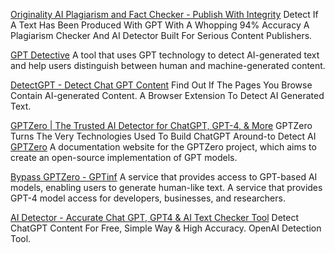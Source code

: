 
[Originality AI Plagiarism and Fact Checker - Publish With Integrity](https://originality.ai/)
Detect If A Text Has Been Produced With GPT With A Whopping 94% Accuracy
A Plagiarism Checker And AI Detector Built For Serious Content Publishers.

[GPT Detective](https://gpt.adsp.dev/)
A tool that uses GPT technology to detect AI-generated text and help users distinguish between human and machine-generated content.

[DetectGPT - Detect Chat GPT Content](https://chromewebstore.google.com/detail/detectgpt-detect-chat-gpt/oadkgbgppkhoaaoepjbcnjejmkknaobg)
Find Out If The Pages You Browse Contain AI-generated Content.
A Browser Extension To Detect AI Generated Text.

[GPTZero | The Trusted AI Detector for ChatGPT, GPT-4, & More](https://gptzero.me/)
GPTZero Turns The Very Technologies Used To Build ChatGPT Around-to Detect AI
[GPTZero](https://gptzero.me/docs)
A documentation website for the GPTZero project, which aims to create an open-source implementation of GPT models.

[Bypass GPTZero - GPTinf](https://www.gptinf.com/)
A service that provides access to GPT-based AI models, enabling users to generate human-like text.
A service that provides GPT-4 model access for developers, businesses, and researchers.

[AI Detector - Accurate Chat GPT, GPT4 & AI Text Checker Tool](https://www.zerogpt.com/)
Detect ChatGPT Content For Free, Simple Way & High Accuracy. OpenAI Detection Tool.
